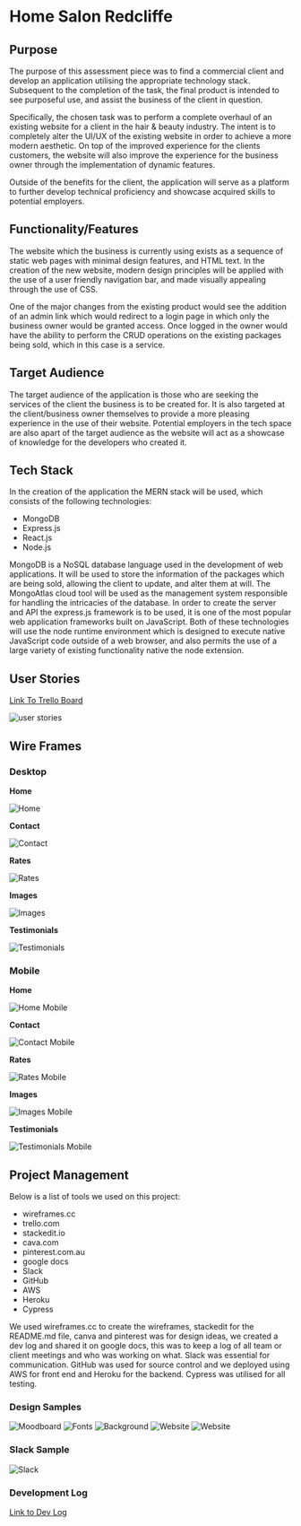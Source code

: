 ﻿# Home Salon Redcliffe 

## Purpose
The purpose of this assessment piece was to find a commercial client and develop an application utilising the appropriate technology stack. Subsequent to the completion of the task, the final product is intended to see purposeful use, and assist the business of the client in question. 

Specifically, the chosen task was to perform a complete overhaul of an existing website for a client in the hair & beauty industry. The intent is to completely alter the UI/UX of the existing website in order to achieve a more modern aesthetic. On top of the improved experience for the clients customers, the website will also improve the experience for the business owner through the implementation of dynamic features.

Outside of the benefits for the client, the application will serve as a platform to further develop technical proficiency and showcase acquired skills to potential employers. 

## Functionality/Features 
The website which the business is currently using exists as a sequence of static web pages with minimal design features, and HTML text. In the creation of the new website, modern design principles will be applied with the use of a user friendly navigation bar, and made visually appealing through the use of CSS. 

One of the major changes from the existing product would see the addition of an admin link which would redirect to a login page in which only the business owner would be granted access. Once logged in the owner would have the ability to perform the CRUD operations on the existing packages being sold, which in this case is a service. 

## Target Audience  
The target audience of the application is those who are seeking the services of the client the business is to be created for. It is also targeted at the client/business owner themselves to provide a more pleasing experience in the use of their website. 
Potential employers in the tech space are also apart of the target audience as the website will act as a showcase of knowledge for the developers who created it. 

## Tech Stack 
In the creation of the application the MERN stack will be used, which consists of the following technologies: 

* MongoDB 
* Express.js
* React.js
* Node.js 

MongoDB is a NoSQL database language used in the development of web applications. It will be used to store the information of the packages which are being sold, allowing the client to update, and alter them at will. The MongoAtlas cloud tool will be used as the management system responsible for handling the intricacies of the database. In order to create the server and API the express.js framework is to be used, it is one of the most popular web application frameworks built on JavaScript. Both of these technologies will use the node runtime environment which is designed to execute native JavaScript code outside of a web browser, and also permits the use of a large variety of existing functionality native the node extension. 

## User Stories

[Link To Trello Board](https://trello.com/b/v73DMPfk/home-salon-redcliffe)

![user stories](./docs/Trello/User_Stories.png)

## Wire Frames
### Desktop
**Home**

![Home](./docs/wireframing/Home.png)

**Contact**

![Contact](./docs/wireframing/contact.png)

**Rates**

![Rates](./docs/wireframing/Rates.png)

**Images**

![Images](./docs/wireframing/images.png)

**Testimonials**

![Testimonials](./docs/wireframing/testimonials.png)

### Mobile

**Home**

![Home Mobile](./docs/wireframing/HomePhone.png)

**Contact**

![Contact Mobile](./docs/wireframing/ContactPhone.png)

**Rates**

![Rates Mobile](./docs/wireframing/RatesPhone.png)

**Images**

![Images Mobile](./docs/wireframing/ImagesPhone.png)

**Testimonials**

![Testimonials Mobile](./docs/wireframing/TestimonialsPhone.png)

## Project Management
Below is a list of tools we used on this project:
-	wireframes.cc
-	trello.com
-	stackedit.io
-	cava.com
-	pinterest.com.au
-	google docs
-	Slack
-	GitHub
-	AWS
-	Heroku
-	Cypress

We used wireframes.cc to create the wireframes, stackedit for the README.md file, canva and pinterest was for design ideas, we created a dev log and shared it on google docs, this was to keep a log of all team or client meetings and who was working on what. Slack was essential for communication. GitHub was used for source control and we deployed using AWS for front end and Heroku for the backend. Cypress was utilised for all testing.
### Design Samples
![Moodboard](./docs/style_ideas/home_salon_moodboard.png)
![Fonts](./docs/style_ideas/fonts-1.png)
![Background](./docs/style_ideas/background-2.png)
![Website](./docs/style_ideas/website2.png)
![Website](./docs/style_ideas/website3.png) 

### Slack Sample
![Slack](./docs/slack_example.png)

### Development Log
[Link to Dev Log](./docs/dev_log.docx)





